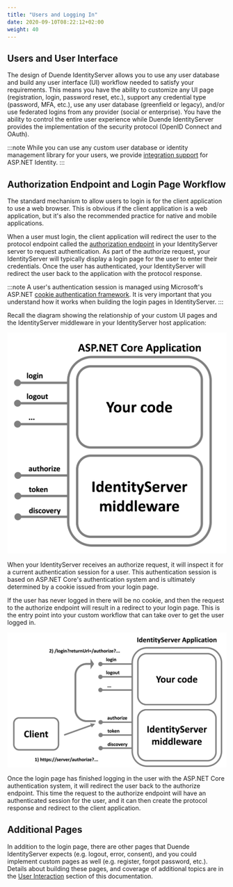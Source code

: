 ```yaml
---
title: "Users and Logging In"
date: 2020-09-10T08:22:12+02:00
weight: 40
---
```


## Users and User Interface

The design of Duende IdentityServer allows you to use any user database and build any user interface (UI) workflow needed to satisfy your requirements.
This means you have the ability to customize any UI page (registration, login, password reset, etc.), support any credential type (password, MFA, etc.), use any user database (greenfield or legacy), and/or use federated logins from any provider (social or enterprise).
You have the ability to control the entire user experience while Duende IdentityServer provides the implementation of the security protocol (OpenID Connect and OAuth).

:::note
While you can use any custom user database or identity management library for your users, we provide [integration support](/identityserver/v6/aspnet_identity) for ASP.NET Identity.
:::

## Authorization Endpoint and Login Page Workflow

The standard mechanism to allow users to login is for the client application to use a web browser.
This is obvious if the client application is a web application, but it's also the recommended practice for native and mobile applications.

When a user must login, the client application will redirect the user to the protocol endpoint called the [authorization endpoint](/identityserver/v6/reference/endpoints/authorize) in your IdentityServer server to request authentication.
As part of the authorize request, your IdentityServer will typically display a login page for the user to enter their credentials.
Once the user has authenticated, your IdentityServer will redirect the user back to the application with the protocol response.

:::note
A user's authentication session is managed using Microsoft's ASP.NET [cookie authentication framework](https://learn.microsoft.com/en-us/aspnet/core/security/authentication/cookie).
It is very important that you understand how it works when building the login pages in IdentityServer.
:::


Recall the diagram showing the relationship of your custom UI pages and the IdentityServer middleware in your IdentityServer host application:

![](../../overview/images/middleware.png?height=500px)

When your IdentityServer receives an authorize request, it will inspect it for a current authentication session for a user. This authentication session is based on ASP.NET Core's authentication system and is ultimately determined by a cookie issued from your login page.

If the user has never logged in there will be no cookie, and then the request to the authorize endpoint will result in a redirect to your login page. This is the entry point into your custom workflow that can take over to get the user logged in.

![](../../ui/images/signin_flow.png?height=500px)

Once the login page has finished logging in the user with the ASP.NET Core authentication system, it will redirect the user back to the authorize endpoint.
This time the request to the authorize endpoint will have an authenticated session for the user, and it can then create the protocol response and redirect to the client application.

## Additional Pages

In addition to the login page, there are other pages that Duende IdentityServer expects (e.g. logout, error, consent), and you could implement custom pages as well (e.g. register, forgot password, etc.).
Details about building these pages, and coverage of additional topics are in the 
[User Interaction](/identityserver/v6/ui) 
section of this documentation.
